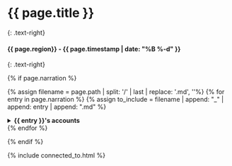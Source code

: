 # {{ page.title }}
{: .text-right}

#### {{ page.region}} - {{ page.timestamp | date: "%B %-d" }} 
{: .text-right}

{% if page.narration %}

{% assign filename = page.path | split: '/' | last | replace: '.md', ''%}
{% for entry in page.narration %}
{% assign to_include = filename | append: "_" | append: entry | append: ".md" %}
<details close markdown="block">
  <summary id="index">
    <b>{{ entry }}'s accounts</b><br> 
  </summary>
{: .text-delta}
{% include_relative {{ to_include }} %}
</details>
{% endfor %}

{% endif %}

{% include connected_to.html %}
